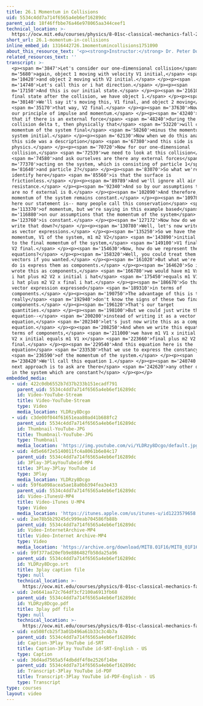 ```yaml
---
title: 26.1 Momentum in Collisions
uid: 5534c4dd7a714f6565a4eb6ef16289dc
parent_uid: 18f46ffbbe76a46e978065aa344ceef1
technical_location: >-
  https://ocw.mit.edu/courses/physics/8-01sc-classical-mechanics-fall-2016/week-9-collision-theory/26.1-momentum-in-collisions/26.1-momentum-in-collisions
short_url: 26.1-momentum-in-collisions
inline_embed_id: 1316442726.1momentumincollisions1751090
about_this_resource_text: '<p><strong>Instructor:</strong> Dr. Peter Dourmashkin</p>'
related_resources_text: ''
transcript: >-
  <p><span m='3847'>Let's consider our one-dimensional collision</span> <span
  m='5680'>again, object 1 moving with velocity V1 initial,</span> <span
  m='10420'>and object 2 moving with V2 initial.</span> </p><p><span
  m='14740'>Let's call this or i hat direction.</span> </p><p><span
  m='17150'>And this is our initial state.</span> </p><p><span m='21610'>And our
  final state after the collision, we have object 1.</span> </p><p><span
  m='30140'>We'll say it's moving this, V1 final, and object 2 moving</span>
  <span m='35170'>that way, V2 final.</span> </p><p><span m='37630'>Now recall
  our principle of impulse and momentum.</span> </p><p><span m='43240'>We said
  that if there is an external force</span> <span m='48240'>during the time of a
  collision delta t, then physically that</span> <span m='53220'>will cause the
  momentum of the system final</span> <span m='58260'>minus the momentum of the
  system initial.</span> </p><p><span m='62130'>Now when we do this analysis,
  this side was a description</span> <span m='67380'>and this side is
  physics.</span> </p><p><span m='70720'>Now for our one-dimensional
  collision,</span> <span m='72539'>we need to look at this collision</span>
  <span m='74580'>and ask ourselves are there any external forces</span> <span
  m='77370'>acting on the system, which is consisting of particle 1</span> <span
  m='81640'>and particle 2?</span> </p><p><span m='83070'>So what we're going to
  identify here</span> <span m='85560'>is that the surface is
  frictionless.</span> </p><p><span m='89789'>And we'll ignore all air
  resistance.</span> </p><p><span m='92340'>And so by our assumptions that there
  are no f external is 0.</span> </p><p><span m='102090'>And therefore, the
  momentum of the system remains constant.</span> </p><p><span m='109780'>So
  here our statement is-- many people call this conservation</span> <span
  m='113370'>of momentum, but we're saying in this example based</span> <span
  m='116880'>on our assumptions that the momentum of the system</span> <span
  m='123760'>is constant.</span> </p><p><span m='127172'>Now how do we actually
  write that down?</span> </p><p><span m='130780'>Well, let's now write it first
  as vector expressions.</span> </p><p><span m='135250'>So we have the initial
  momentum, V1 of the system, m1 m2 V2</span> <span m='143890'>initial is equal
  to the final momentum of the system,</span> <span m='149100'>V1 final plus m2
  V2 final.</span> </p><p><span m='154630'>Now, how do we represent these
  equations?</span> </p><p><span m='158320'>Well, you could treat them as
  vectors if you wanted.</span> </p><p><span m='161020'>But what we're going to
  do is express them as components.</span> </p><p><span m='164620'>So if we
  wrote this as components,</span> <span m='166780'>we would have m1 Vx initial
  i hat plus m2 V2 x initial i hat</span> <span m='175450'>equals m1 V1 s final
  i hat plus m2 V2 x final i hat.</span> </p><p><span m='186670'>So that's the
  vector expression expressed</span> <span m='189310'>in terms of
  components.</span> </p><p><span m='190750'>The advantage of this is that we
  really</span> <span m='192940'>don't know the signs of these two final
  components.</span> </p><p><span m='196120'>That's our target
  quantities.</span> </p><p><span m='198100'>But we could just write this
  equation--</span> <span m='200200'>instead of writing it as a vector
  equation,</span> <span m='202340'>let's just now write this as a component
  equation.</span> </p><p><span m='208250'>And when we write this equation in
  terms of components,</span> <span m='211000'>we have m1 V1 x initial plus m2
  V2 x initial equals m1 V1 x</span> <span m='223660'>final plus m2 V2 x
  final.</span> </p><p><span m='229540'>And this equation here is the
  equation</span> <span m='233530'>that we use to express the constancy</span>
  <span m='236590'>of the momentum of the system.</span> </p><p><span
  m='238420'>We'll call this equation 1.</span> </p><p><span m='240740'>Now our
  next approach is to ask are there</span> <span m='242620'>any other quantities
  in the system which are constant?</span> </p><p></p>
embedded_media:
  - uid: 422c0db6552b7d37b233b151ecadf791
    parent_uid: 5534c4dd7a714f6565a4eb6ef16289dc
    id: Video-YouTube-Stream
    title: Video-YouTube-Stream
    type: Video
    media_location: YLDRzy8Dcgo
  - uid: c3de00f044f61651eaa80ad41b688fc2
    parent_uid: 5534c4dd7a714f6565a4eb6ef16289dc
    id: Thumbnail-YouTube-JPG
    title: Thumbnail-YouTube-JPG
    type: Thumbnail
    media_location: 'https://img.youtube.com/vi/YLDRzy8Dcgo/default.jpg'
  - uid: 4d5e66f2e5140011fc4a8061b6e84c17
    parent_uid: 5534c4dd7a714f6565a4eb6ef16289dc
    id: 3Play-3PlayYouTubeid-MP4
    title: 3Play-3Play YouTube id
    type: 3Play
    media_location: YLDRzy8Dcgo
  - uid: 59f6a098acea5ae18a0bb394fea3e433
    parent_uid: 5534c4dd7a714f6565a4eb6ef16289dc
    id: Video-iTunesU-MP4
    title: Video-iTunes U-MP4
    type: Video
    media_location: 'https://itunes.apple.com/us/itunes-u/id1223579658'
  - uid: 2ae78b5b29245dc999eab704586fb88b
    parent_uid: 5534c4dd7a714f6565a4eb6ef16289dc
    id: Video-InternetArchive-MP4
    title: Video-Internet Archive-MP4
    type: Video
    media_location: 'https://archive.org/download/MIT8.01F16/MIT8_01F16_L26v01_360p.mp4'
  - uid: 99f377ad20efb9e886482fb58da25a96
    parent_uid: 5534c4dd7a714f6565a4eb6ef16289dc
    id: YLDRzy8Dcgo.srt
    title: 3play caption file
    type: null
    technical_location: >-
      https://ocw.mit.edu/courses/physics/8-01sc-classical-mechanics-fall-2016/week-9-collision-theory/26.1-momentum-in-collisions/26.1-momentum-in-collisions/YLDRzy8Dcgo.srt
  - uid: 2e6641aa72c764df3cf2100a6913fb68
    parent_uid: 5534c4dd7a714f6565a4eb6ef16289dc
    id: YLDRzy8Dcgo.pdf
    title: 3play pdf file
    type: null
    technical_location: >-
      https://ocw.mit.edu/courses/physics/8-01sc-classical-mechanics-fall-2016/week-9-collision-theory/26.1-momentum-in-collisions/26.1-momentum-in-collisions/YLDRzy8Dcgo.pdf
  - uid: ea508fcb25f3a01b496a61b33c3c4b7a
    parent_uid: 5534c4dd7a714f6565a4eb6ef16289dc
    id: Caption-3Play YouTube id-SRT
    title: Caption-3Play YouTube id-SRT-English - US
    type: Caption
  - uid: 36d4ad7565a5f4dbddf4f8e2526f14be
    parent_uid: 5534c4dd7a714f6565a4eb6ef16289dc
    id: Transcript-3Play YouTube id-PDF
    title: Transcript-3Play YouTube id-PDF-English - US
    type: Transcript
type: courses
layout: video
---
```

